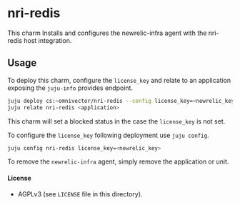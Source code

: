 # nri-redis

This charm Installs and configures the newrelic-infra agent with the
nri-redis host integration.


## Usage
To deploy this charm, configure the `license_key` and relate to an application exposing
the `juju-info` provides endpoint.

```bash
juju deploy cs:~omnivector/nri-redis --config license_key=<newrelic_key>
juju relate nri-redis <application>
```

This charm will set a blocked status in the case the `license_key` is not set.

To configure the `license_key` following deployment use `juju config`.
```bash
juju config nri-redis license_key=<newrelic_key>
```

To remove the `newrelic-infra` agent, simply remove the application or unit.


#### License
* AGPLv3 (see `LICENSE` file in this directory).
